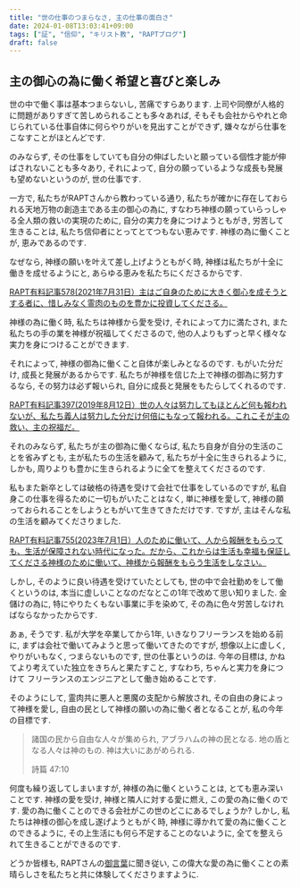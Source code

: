 ```yaml
---
title: "世の仕事のつまらなさ, 主の仕事の面白さ"
date: 2024-01-08T13:03:41+09:00
tags: ["証", "信仰", "キリスト教", "RAPTブログ"]
draft: false
---
```


## 主の御心の為に働く希望と喜びと楽しみ
世の中で働く事は基本つまらないし, 苦痛ですらあります.
上司や同僚が人格的に問題がありすぎて苦しめられることも多々あれば,
そもそも会社からやれと命じられている仕事自体に何らやりがいを見出すことができず,
嫌々ながら仕事をこなすことがほとんどです.

のみならず, その仕事をしていても自分の伸ばしたいと願っている個性才能が伸ばされないことも多々あり,
それによって, 自分の願っているような成長も発展も望めないというのが, 世の仕事です.

一方で, 私たちがRAPTさんから教わっている通り, 私たちが確かに存在しておられる天地万物の創造主である主の御心の為に, 
すなわち神様の願っていらっしゃる全人類の救いの実現のために, 自分の実力を身につけようともがき, 労苦して生きることは,
私たち信仰者にとってとてつもない恵みです. 神様の為に働くことが, 恵みであるのです.

なぜなら, 神様の願いを叶えて差し上げようともがく時, 神様は私たちが十全に働きを成せるようにと, あらゆる恵みを私たちにくださるからです.

[RAPT有料記事578(2021年7月31日）主はご自身のために大きく御心を成そうとする者に、惜しみなく霊肉のものを豊かに投資してくださる。](https://rapt-neo.com/?p=55330)

神様の為に働く時, 私たちは神様から愛を受け, それによって力に満たされ, また私たちの手の業を神様が祝福してくださるので,
他の人よりもずっと早く様々な実力を身につけることができます. 

それによって, 神様の御為に働くこと自体が楽しみとなるのです. もがいた分だけ, 成長と発展があるからです. 
私たちが神様を信じた上で神様の御為に努力するなら, その努力は必ず報いられ, 自分に成長と発展をもたらしてくれるのです.

[RAPT有料記事397(2019年8月12日）世の人々は努力してもほとんど何も報われないが、私たち義人は努力した分だけ何倍にもなって報われる。これこそが主の救い、主の祝福だ。](https://rapt-neo.com/?p=51465)

それのみならず, 私たちが主の御為に働くならば, 私たち自身が自分の生活のことを省みずとも, 主が私たちの生活を顧みて, 私たちが十全に生きられるように,
しかも, 周りよりも豊かに生きられるように全てを整えてくださるのです. 

私もまた新卒としては破格の待遇を受けて会社で仕事をしているのですが, 私自身この仕事を得るために一切もがいたことはなく, 
単に神様を愛して, 神様の願っておられることをしようともがいて生きてきただけです. ですが, 主はそんな私の生活を顧みてくださりました.

[RAPT有料記事755(2023年7月1日）人のために働いて、人から報酬をもらっても、生活が保障されない時代になった。だから、これからは生活も幸福も保証してくださる神様のために働いて、神様から報酬をもらう生活をしなさい。](https://rapt-neo.com/?p=58533)

しかし, そのように良い待遇を受けていたとしても, 世の中で会社勤めをして働くというのは, 本当に虚しいことなのだなとこの1年で改めて思い知りました.
金儲けの為に, 特にやりたくもない事業に手を染めて, その為に色々労苦しなければならなかったからです.

あぁ, そうです. 私が大学を卒業してから1年, いきなりフリーランスを始める前に, 
まずは会社で働いてみようと思って働いてきたのですが,
想像以上に虚しく, やりがいもなく, つまらないものです, 世の仕事というのは. 
今年の目標は, かねてより考えていた独立をきちんと果たすこと, すなわち, ちゃんと実力を身につけて
フリーランスのエンジニアとして働き始めることです. 

そのようにして, 霊肉共に悪人と悪魔の支配から解放され, その自由の身によって神様を愛し,
自由の民として神様の願いの為に働く者となることが, 私の今年の目標です.


> 諸国の民から自由な人々が集められ, アブラハムの神の民となる.
> 地の盾となる人々は神のもの. 
> 神は大いにあがめられる.
>
> 詩篇 47:10

何度も繰り返してしまいますが, 神様の為に働くということは, とても恵み深いことです. 
神様の愛を受け, 神様と隣人に対する愛に燃え, この愛の為に働くのです. 愛の為に働くことのできる会社がこの世のどこにあるでしょうか?
しかし, 私たちは神様の御心を成し遂げようともがく時, 神様に導かれて愛の為に働くことのできるように,
その上生活にも何ら不足することのないように, 全てを整えられて生きることができるのです.

どうか皆様も, RAPTさんの[御言葉](https://rapt-neo.com/?page_id=30947)に聞き従い, 
この偉大な愛の為に働くことの素晴らしさを私たちと共に体験してくださりますように.